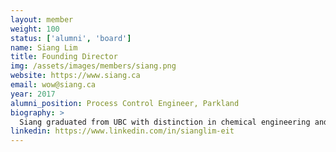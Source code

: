 ```yaml
---
layout: member
weight: 100
status: ['alumni', 'board']
name: Siang Lim
title: Founding Director
img: /assets/images/members/siang.png
website: https://www.siang.ca
email: wow@siang.ca
year: 2017
alumni_position: Process Control Engineer, Parkland
biography: >
  Siang graduated from UBC with distinction in chemical engineering and a minor in computer science. He was selected as a 2017 Faculty of Applied Science Rising Star. Siang retired as Vice-Captain of the Chem-E-Car team and is currently serving on the advisory board of UBC Envision, working closely with the team executives to help them achieve their organizational goals.
linkedin: https://www.linkedin.com/in/sianglim-eit
---
```

